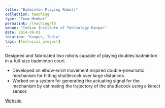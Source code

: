 ```yaml
---
title: "Badminton Playing Robots"
collection: teaching
type: "Team Member"
permalink: /teaching/T5
venue: "Indian Institute of Technology Kanpur"
date: 2014-09-01
location: "Kanpur, India"
tags: [technical_project]
---
```


Designed and fabricated two robots capable of playing doubles badminton in a full-size badminton court.
* Developed an elbow-wrist movement inspired double-pneumatic mechanism for hitting shuttlecock over large distances.
* Worked on a system for generating the actuating signal for the mechanism by estimating the trajectory of the shuttlecock using a kinect sensor.

[Website](http://students.iitk.ac.in/robocon/)